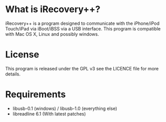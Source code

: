 What is iRecovery++?
================================
iRecovery++ is a program designed to communicate with the iPhone/iPod Touch/iPad via iBoot/iBSS via a USB interface.
This program is compatible with Mac OS X, Linux and possibly windows.

License
================================
This program is released under the GPL v3 see the LICENCE file for more details.

Requirements
================================
* libusb-0.1 (windows) / libusb-1.0 (everything else)
* libreadline 6.1 (With latest patches)